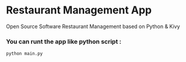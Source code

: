 # Restaurant Management App
Open Source Software Restaurant Management based on Python &amp; Kivy

### You can runt the app like python script :
```bash
python main.py
```
